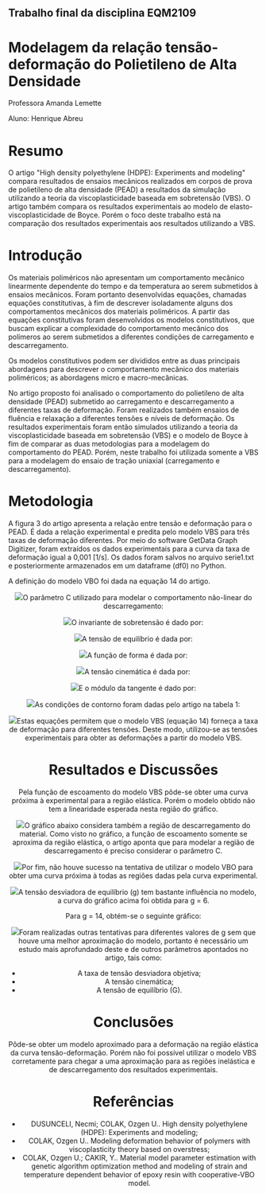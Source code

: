 ## Trabalho final da disciplina EQM2109
# Modelagem da relação tensão-deformação do Polietileno de Alta Densidade
Professora Amanda Lemette

Aluno: Henrique Abreu

# Resumo
O artigo "High density polyethylene (HDPE): Experiments and modeling" compara resultados de ensaios mecânicos realizados em corpos de prova de polietileno de alta densidade (PEAD) a resultados da simulação utilizando a teoria da viscoplasticidade baseada em sobretensão (VBS). O artigo também compara os resultados experimentais ao modelo de elasto-viscoplasticidade de Boyce. Porém o foco deste trabalho está na comparação dos resultados experimentais aos resultados utilizando a VBS.

# Introdução
Os materiais poliméricos não apresentam um comportamento mecânico linearmente dependente do tempo e da temperatura ao serem submetidos à ensaios mecânicos. Foram portanto desenvolvidas equações, chamadas equações constitutivas, à fim de descrever isoladamente alguns dos comportamentos mecânicos dos materiais poliméricos. A partir das equações constitutivas foram desenvolvidos os modelos constitutivos, que buscam explicar a complexidade do comportamento mecânico dos polímeros ao serem submetidos a diferentes condições de carregamento e descarregamento.

Os modelos constitutivos podem ser divididos entre as duas principais abordagens para descrever o comportamento mecânico dos materiais poliméricos; as abordagens micro e macro-mecânicas.

No artigo proposto foi analisado o comportamento do polietileno de alta densidade (PEAD) submetido ao carregamento e descarregamento a diferentes taxas de deformação. Foram realizados também ensaios de fluência e relaxação a diferentes tensões e níveis de deformação. Os resultados experimentais foram então simulados utilizando a teoria da viscoplasticidade baseada em sobretensão (VBS) e o modelo de Boyce à fim de comparar as duas metodologias para a modelagem do comportamento do PEAD. Porém, neste trabalho foi utilizada somente a VBS para a modelagem do ensaio de tração uniaxial (carregamento e descarregamento).

# Metodologia

A figura 3 do artigo apresenta a relação entre tensão e deformação para o PEAD. É dada a relação experimental e predita pelo modelo VBS para três taxas de deformação diferentes.
Por meio do software GetData Graph Digitizer, foram extraídos os dados experimentais para a curva da taxa de deformação igual a 0,001 [1/s]. Os dados foram salvos no arquivo
serie1.txt e posteriormente armazenados em um dataframe (df0) no Python.

A definição do modelo VBO foi dada na equação 14 do artigo.

<center><img src="https://github.com/amandalemette/EQM2109/blob/9d1f5f867d07ddcb0fd70a78941064ab9f67063f/Turma_2021.2/Henrique_Abreu/Imagens/flow_law.png?raw=true"

O parâmetro C utilizado para modelar o comportamento não-linear do descarregamento:
             
<center><img src="https://github.com/amandalemette/EQM2109/blob/017a03d2cd677afe384555feb72785ba5f40e8eb/Turma_2021.2/Henrique_Abreu/Imagens/unloading_behavior.png"
             
O invariante de sobretensão é dado por:
             
<center><img src="https://github.com/amandalemette/EQM2109/blob/51c2bd8f3b6e12fbd5651253b83a604168712587/Turma_2021.2/Henrique_Abreu/Imagens/overstress_invariant.png"

A tensão de equilíbrio é dada por:

<center><img src="https://github.com/amandalemette/EQM2109/blob/51c2bd8f3b6e12fbd5651253b83a604168712587/Turma_2021.2/Henrique_Abreu/Imagens/equilibrium_stress-rate.png"

A função de forma é dada por:
             
<center><img src="https://github.com/amandalemette/EQM2109/blob/51c2bd8f3b6e12fbd5651253b83a604168712587/Turma_2021.2/Henrique_Abreu/Imagens/shape_function.png"
             
A tensão cinemática é dada por:
             
<center><img src="https://github.com/amandalemette/EQM2109/blob/51c2bd8f3b6e12fbd5651253b83a604168712587/Turma_2021.2/Henrique_Abreu/Imagens/kinematic_stress.png"

E o módulo da tangente é dado por:
             
<center><img src="https://github.com/amandalemette/EQM2109/blob/51c2bd8f3b6e12fbd5651253b83a604168712587/Turma_2021.2/Henrique_Abreu/Imagens/tangent_modulus.png"
             
As condições de contorno foram dadas pelo artigo na tabela 1:

<center><img src="https://github.com/amandalemette/EQM2109/blob/51c2bd8f3b6e12fbd5651253b83a604168712587/Turma_2021.2/Henrique_Abreu/Imagens/chart.png"

Estas equações permitem que o modelo VBS (equação 14) forneça a taxa de deformação para diferentes tensões. Deste modo, utilizou-se as tensões experimentais para obter as deformações a partir do modelo VBS.
             
# Resultados e Discussões

Pela função de escoamento do modelo VBS pôde-se obter uma curva próxima à experimental para a região elástica. Porém o modelo obtido não tem a linearidade esperada nesta região
do gráfico.

<center><img src="https://github.com/amandalemette/EQM2109/blob/51c2bd8f3b6e12fbd5651253b83a604168712587/Turma_2021.2/Henrique_Abreu/Imagens/modelo_escoamento.png"
             
O gráfico abaixo considera também a região de descarregamento do material. Como visto no gráfico, a função de escoamento somente se aproxima da região elástica, o artigo aponta que para modelar a região de descarregamento é preciso considerar o parâmetro C.
             
<center><img src="https://github.com/amandalemette/EQM2109/blob/51c2bd8f3b6e12fbd5651253b83a604168712587/Turma_2021.2/Henrique_Abreu/Imagens/modelo_escoamento_load.png"
             
Por fim, não houve sucesso na tentativa de utilizar o modelo VBO para obter uma curva próxima à todas as regiões dadas pela curva experimental.
             
<center><img src="https://github.com/amandalemette/EQM2109/blob/017a03d2cd677afe384555feb72785ba5f40e8eb/Turma_2021.2/Henrique_Abreu/Imagens/modelo_load-unload.png"
             
A tensão desviadora de equilíbrio (g) tem bastante influência no modelo, a curva do gráfico acima foi obtida para g = 6.  
             
Para g = 14, obtém-se o seguinte gráfico:
             
<center><img src="https://github.com/amandalemette/EQM2109/blob/cb2ef9a6ade1cec390bb8c618fa0de24a7ae4643/Turma_2021.2/Henrique_Abreu/Imagens/g_14.png"             
             
Foram realizadas outras tentativas para diferentes valores de g sem que houve uma melhor aproximação do modelo, portanto é necessário um estudo mais aprofundado deste e de outros parâmetros apontados no artigo, tais como:
             
- A taxa de tensão desviadora objetiva;
- A tensão cinemática;
- A tensão de equilíbrio (G).

# Conclusões

Pôde-se obter um modelo aproximado para a deformação na região elástica da curva tensão-deformação. Porém não foi possível utilizar o modelo VBS corretamente para chegar a uma
aproximação para as regiões inelástica e de descarregamento dos resultados experimentais.
             
# Referências
             
- DUSUNCELI, Necmi; COLAK, Ozgen U.. High density polyethylene (HDPE): Experiments and modeling;
- COLAK, Ozgen U.. Modeling deformation behavior of polymers with viscoplasticity theory based on overstress;
- COLAK, Ozgen U.; CAKIR, Y.. Material model parameter estimation with genetic algorithm optimization method and modeling of strain and temperature dependent behavior of epoxy resin with cooperative-VBO model.

